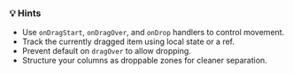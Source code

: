 ### 💡 Hints

* Use `onDragStart`, `onDragOver`, and `onDrop` handlers to control movement.
* Track the currently dragged item using local state or a ref.
* Prevent default on `dragOver` to allow dropping.
* Structure your columns as droppable zones for cleaner separation.
